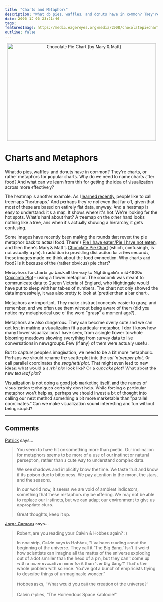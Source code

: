 ```yaml
---
title: "Charts and Metaphors"
description: "What do pies, waffles, and donuts have in common? They're charts, or rather metaphors for popular charts. Why do we need to name charts after food? And what can we learn from this for getting the idea of visualization across more effectively?"
date: 2008-12-08 23:21:46
tags: 
featuredImage: https://media.eagereyes.org/media/2008/chocolatepiechart.jpg
outline: false
---
```


<p align="center"><img src="https://media.eagereyes.org/media/2008/chocolatepiechart.jpg" alt="Chocolate Pie Chart (by Mary &amp; Matt)" width="490" height="320" border="0" /></p>

# Charts and Metaphors

What do pies, waffles, and donuts have in common? They're charts, or rather metaphors for popular charts. Why do we need to name charts after food? And what can we learn from this for getting the idea of visualization across more effectively?

The heatmap is another example. As I <a href="/blog/2008/ethics-of-business-presentations">learned recently</a>, people like to call treemaps "heatmaps." And perhaps they're not even that far off, given that most of these are based on entirely flat data, anyway. And a heatmap is easy to understand: it's a map. It shows where it's hot. We're looking for the hot spots. What's hard about that? A treemap on the other hand looks nothing like a tree, and when it's actually showing a hierarchy, it gets confusing.

Some images have recently been making the rounds that revert the pie metaphor back to actual food. There's <a href="http://graphjam.com/2008/09/18/song-chart-memes-pie-i-have-eaten/">Pie I have eaten/Pie I have not eaten</a>, and then there's Mary &amp; Matt's <a href="http://www.maryandmatt.net/store/cpc.html">Chocolate Pie Chart</a> (which, confusingly, is not actually a pie). In addition to providing distraction for a few seconds, these images made me think about the food connection. Why charts and food? Is it because of the (rather obvious) pie chart?

Metaphors for charts go back all the way to Nightingale's mid-1800s <a href="http://www.sciencenews.org/view/generic/id/38937/title/Math_Trek__Florence_Nightingale_The_passionate_statistician">Coxcomb Plot</a> - using a flower metaphor. The coxcomb was meant to communicate data to Queen Victoria of England, who Nightingale would have put to sleep with her tables of numbers. The chart not only showed the data impressively, it was also pretty to look at (prettier than a bar chart).

Metaphors are important. They make abstract concepts easier to grasp and remember, and we often use them without being aware of them (did you notice my metaphorical use of the word "grasp" a moment ago?).

Metaphors are also dangerous. They can become overly cute and we can get lost in making a visualization fit a particular metaphor. I don't know how many flower visualizations I have seen, from a single flower to whole blooming meadows showing everything from survey data to live conversations in newsgroups. Few (if any) of them were actually useful.

But to capture people's imagination, we need to be a bit more metaphoric. Perhaps we should rename the scatterplot into the <em>salt'n'pepper plot</em>. Or call parallel coordinates the <em>spaghetti plot</em>. That might even lead to new ideas: what would a <em>sushi plot</em> look like? Or a <em>cupcake plot</em>? What about the new <em>tea leaf plot</em>?

Visualization is not doing a good job marketing itself, and the names of visualization techniques certainly don't help. While forcing a particular metaphor won't help us, perhaps we should invest a bit of thought into calling our next method something a bit more marketable than "parallel coordinates." Can we make visualization sound interesting and fun without being stupid?


<PostedBy />


<aside class="comments">

---
## Comments

<a href="http://prototype.thmvmnt.com" rel="nofollow noopener" target="_blank">Patrick</a> says…
>	<p>You seem to have hit on something more than poetic. Our inclination for metaphors seems to be more of a use of our instinct or natural perseption, rather than a cute way to understand complex data.</p>
>	<p>We see shadows and implicitly know the time. We taste fruit and know if its poison due to bitterness. We pay attention to the moon, the stars, and the seasons.</p>
>	<p>In our world now, it seems we are void of ambient indicators, something that these metaphors my be offering. We may not be able to replace our instincts, but we can adapt our environment to give us appropriate clues.</p>
>	<p>Great thoughts, keep it up.</p>

<a href="http://charts.jorgecamoes.com" rel="nofollow noopener" target="_blank">Jorge Camoes</a> says…
>	<p>Robert, are you reading your Calvin &amp; Hobbes again? :)</p>
>	<p>In one strip, Calvin says to Hobbes, "I've been reading about the beginning of the universe. They call it 'The Big Bang.' Isn't it weird how scientists can imagine all the matter of the universe exploding out of a dot smaller than the head of a pin, but they can't come up with a more evocative name for it than 'the Big Bang'? That's the whole problem with science. You've got a bunch of empiricists trying to describe things of unimaginable wonder."<br /><br />Hobbes asks, "What would you call the creation of the universe?"<br /><br />Calvin replies, "The Horrendous Space Kablooie!"</p>
>	<p> </p>

</aside>

